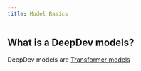 ```yaml
---
title: Model Basics
---
```


## What is a DeepDev models?

DeepDev models are [Transformer models]()
